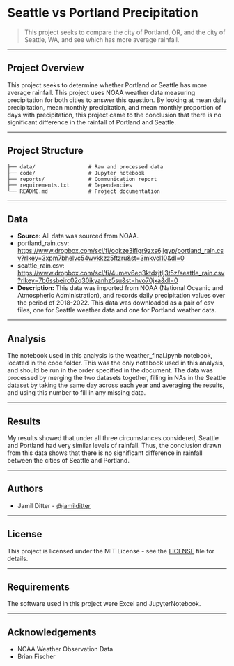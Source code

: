 # Seattle vs Portland Precipitation

> This project seeks to compare the city of Portland, OR, and the city of Seattle, WA, and see which has more average rainfall.

---

## Project Overview

This project seeks to determine whether Portland or Seattle has more average rainfall. This project uses NOAA weather data measuring precipitation for both cities to answer this question. By looking at mean daily precipitation, mean monthly precipitation, and mean monthly proportion of days with precipitation, this project came to the conclusion that there is no significant difference in the rainfall of Portland and Seattle.

---

## Project Structure

```
├── data/                 # Raw and processed data
├── code/                 # Jupyter notebook
├── reports/              # Communication report
├── requirements.txt      # Dependencies
└── README.md             # Project documentation
```

---

## Data

- **Source:** All data was sourced from NOAA.
- portland_rain.csv: https://www.dropbox.com/scl/fi/oqkze3lflgr9zxs6jlgyp/portland_rain.csv?rlkey=3xpm7bhelvc54wvkkzz5ftzru&st=3mkvcl10&dl=0
- seattle_rain.csv: https://www.dropbox.com/scl/fi/4umev6eq3ktdzjtlj3t5z/seattle_rain.csv?rlkey=7b6ssbeirc02q30ikyanhz5su&st=hvo70jxa&dl=0
- **Description:** This data was imported from NOAA (National Oceanic and Atmospheric Administration), and records daily precipitation values over the period of 2018-2022. This data was downloaded as a pair of csv files, one for Seattle weather data and one for Portland weather data.
---

## Analysis

The notebook used in this analysis is the weather_final.ipynb notebook, located in the code folder. This was the only notebook used in this analysis, and should be run in the order specified in the document. The data was processed by merging the two datasets together, filling in NAs in the Seattle dataset by taking the same day across each year and averaging the results, and using this number to fill in any missing data. 

---

## Results

My results showed that under all three circumstances considered, Seattle and Portland had very similar levels of rainfall. Thus, the conclusion drawn from this data shows that there is no significant difference in rainfall between the cities of Seattle and Portland. 

---

## Authors

- Jamil Ditter - [@jamilditter](https://github.com/jamilditter)

---

## License

This project is licensed under the MIT License - see the [LICENSE](LICENSE) file for details.

---

## Requirements

The software used in this project were Excel and JupyterNotebook.

---

## Acknowledgements

- NOAA Weather Observation Data
- Brian Fischer
